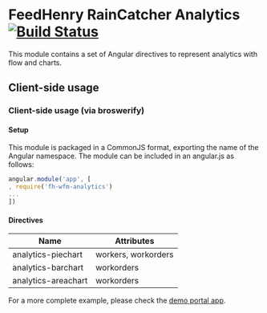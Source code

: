 # FeedHenry RainCatcher Analytics [![Build Status](https://travis-ci.org/feedhenry-raincatcher/raincatcher-analytics.png)](https://travis-ci.org/feedhenry-raincatcher/raincatcher-analytics)

This module contains a set of Angular directives to represent analytics with flow and charts.

## Client-side usage

### Client-side usage (via broswerify)

#### Setup
This module is packaged in a CommonJS format, exporting the name of the Angular namespace.  The module can be included in an angular.js as follows:

```javascript
angular.module('app', [
, require('fh-wfm-analytics')
...
])
```

#### Directives

| Name | Attributes |
| ---- | ----------- |
| analytics-piechart | workers, workorders |
| analytics-barchart | workorders |
| analytics-areachart | workorders |

For a more complete example, please check the [demo portal app](https://github.com/feedhenry-raincatcher/raincatcher-demo-portal/tree/master/src/app/analytics).
